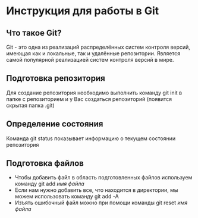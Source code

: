 # Инструкция для работы в Git 

## Что такое Git?
Git - это одна из реализаций распределённых систем контроля версий, имеющая как и локальные, так и удалённые репозитории. Является самой популярной реализацией систем контроля версий в мире.

## Подготовка репозитория
Для создание репозитория необходимо выполнить команду git init в папке с репозиторием и у Вас создаться репозиторий (появится скрытая папка .git)

## Определение состояния
Команда git status показывает информацию о текущем состоянии репозитория


## Подготовка файлов
* Чтобы добавить файл в область подготовленных файлов используем команду git add _имя файла_
* Если нам нужно добавить все, что находится в директории, мы можем использовать команду git add -A
* Изъять ошибочный файл можно при помощи команды git reset _имя файла_
